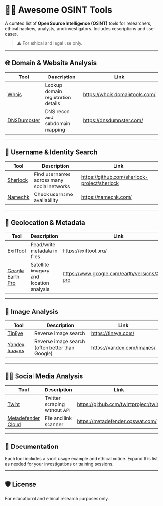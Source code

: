 # 🕵️‍♂️ Awesome OSINT Tools

A curated list of **Open Source Intelligence (OSINT)** tools for researchers, ethical hackers, analysts, and investigators. Includes descriptions and use-cases.

> ⚠️ For ethical and legal use only.

---

## 🌐 Domain & Website Analysis
| Tool | Description | Link |
|------|-------------|------|
| [Whois](https://whois.domaintools.com/) | Lookup domain registration details | https://whois.domaintools.com/ |
| [DNSDumpster](https://dnsdumpster.com/) | DNS recon and subdomain mapping | https://dnsdumpster.com/ |

---

## 👤 Username & Identity Search
| Tool | Description | Link |
|------|-------------|------|
| [Sherlock](https://github.com/sherlock-project/sherlock) | Find usernames across many social networks | https://github.com/sherlock-project/sherlock |
| [Namechk](https://namechk.com/) | Check username availability | https://namechk.com/ |

---

## 📍 Geolocation & Metadata
| Tool | Description | Link |
|------|-------------|------|
| [ExifTool](https://exiftool.org/) | Read/write metadata in files | https://exiftool.org/ |
| [Google Earth Pro](https://www.google.com/earth/versions/#earth-pro) | Satellite imagery and location analysis | https://www.google.com/earth/versions/#earth-pro |

---

## 📸 Image Analysis
| Tool | Description | Link |
|------|-------------|------|
| [TinEye](https://tineye.com/) | Reverse image search | https://tineye.com/ |
| [Yandex Images](https://yandex.com/images/) | Reverse image search (often better than Google) | https://yandex.com/images/ |

---

## 🧑‍💻 Social Media Analysis
| Tool | Description | Link |
|------|-------------|------|
| [Twint](https://github.com/twintproject/twint) | Twitter scraping without API | https://github.com/twintproject/twint |
| [Metadefender Cloud](https://metadefender.opswat.com/) | File and link scanner | https://metadefender.opswat.com/ |

---

## 📁 Documentation

Each tool includes a short usage example and ethical notice. Expand this list as needed for your investigations or training sessions.

---

## 🛡️ License

For educational and ethical research purposes only.
